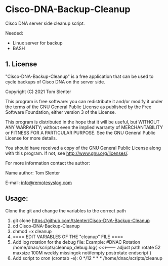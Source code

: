 # Cisco-DNA-Backup-Cleanup
Cisco DNA server side cleanup script.

Needed:
- Linux server for backup
- BASH

## 1. License

"Cisco-DNA-Backup-Cleanup" is a free application that can be used to cycle backups of Cisco DNA on the server side.

Copyright (C) 2021 Tom Slenter

This program is free software: you can redistribute it and/or modify
it under the terms of the GNU General Public License as published by
the Free Software Foundation, either version 3 of the License.

This program is distributed in the hope that it will be useful,
but WITHOUT ANY WARRANTY; without even the implied warranty of
MERCHANTABILITY or FITNESS FOR A PARTICULAR PURPOSE. See the
GNU General Public License for more details.

You should have received a copy of the GNU General Public License
along with this program. If not, see <http://www.gnu.org/licenses/>.

For more information contact the author:

Name author: Tom Slenter

E-mail: info@remotesyslog.com

## Usage:
Clone the git and change the variables to the correct path

1) git clone https://github.com/tslenter/Cisco-DNA-Backup-Cleanup
2) cd Cisco-DNA-Backup-Cleanup
3) chmod +x cleanup
4) ==== EDIT VARIABLES OF THE "cleanup" FILE ====
5) Add log rotation for the debug file:
Example:
#DNAC Rotation
/home/dnac/scripts/cleanup_debug.log{ <<<--- adjust path
  rotate 52
  maxsize 100M
  weekly
  missingok
  notifempty
  postrotate
  endscript
}
6) Add script to cron (crontab -e):
0 */12 * * * /home/dnac/scripts/cleanup
